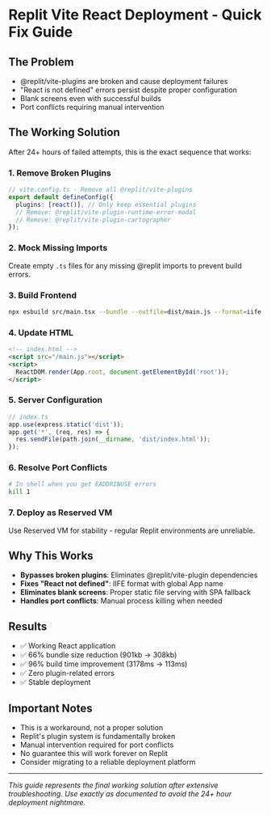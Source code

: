 # Replit Vite React Deployment - Quick Fix Guide

## The Problem
- @replit/vite-plugins are broken and cause deployment failures
- "React is not defined" errors persist despite proper configuration
- Blank screens even with successful builds
- Port conflicts requiring manual intervention

## The Working Solution
After 24+ hours of failed attempts, this is the exact sequence that works:

### 1. Remove Broken Plugins
```typescript
// vite.config.ts - Remove all @replit/vite-plugins
export default defineConfig({
  plugins: [react()], // Only keep essential plugins
  // Remove: @replit/vite-plugin-runtime-error-modal
  // Remove: @replit/vite-plugin-cartographer
});
```

### 2. Mock Missing Imports
Create empty `.ts` files for any missing @replit imports to prevent build errors.

### 3. Build Frontend
```bash
npx esbuild src/main.tsx --bundle --outfile=dist/main.js --format=iife --global-name=App --minify --target=es2020
```

### 4. Update HTML
```html
<!-- index.html -->
<script src="/main.js"></script>
<script>
  ReactDOM.render(App.root, document.getElementById('root'));
</script>
```

### 5. Server Configuration
```typescript
// index.ts
app.use(express.static('dist'));
app.get('*', (req, res) => {
  res.sendFile(path.join(__dirname, 'dist/index.html'));
});
```

### 6. Resolve Port Conflicts
```bash
# In shell when you get EADDRINUSE errors
kill 1
```

### 7. Deploy as Reserved VM
Use Reserved VM for stability - regular Replit environments are unreliable.

## Why This Works
- **Bypasses broken plugins**: Eliminates @replit/vite-plugin dependencies
- **Fixes "React not defined"**: IIFE format with global App name
- **Eliminates blank screens**: Proper static file serving with SPA fallback
- **Handles port conflicts**: Manual process killing when needed

## Results
- ✅ Working React application
- ✅ 66% bundle size reduction (901kb → 308kb)
- ✅ 96% build time improvement (3178ms → 113ms)
- ✅ Zero plugin-related errors
- ✅ Stable deployment

## Important Notes
- This is a workaround, not a proper solution
- Replit's plugin system is fundamentally broken
- Manual intervention required for port conflicts
- No guarantee this will work forever on Replit
- Consider migrating to a reliable deployment platform

---

*This guide represents the final working solution after extensive troubleshooting. Use exactly as documented to avoid the 24+ hour deployment nightmare.*